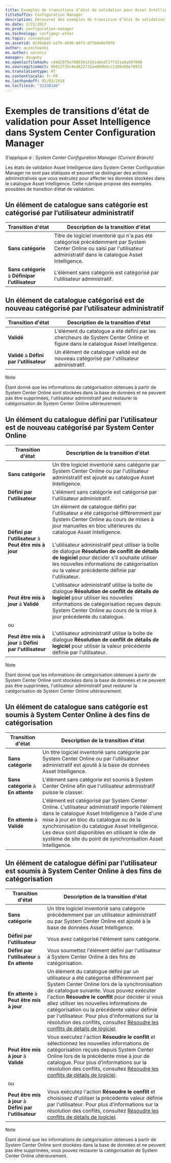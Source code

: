```yaml
---
title: Exemples de transitions d’état de validation pour Asset Intelligence
titleSuffix: Configuration Manager
description: Découvrez des exemples de transition d’état de validation pour Asset Intelligence dans System Center Configuration Manager.
ms.date: 2/22/2017
ms.prod: configuration-manager
ms.technology: configmgr-other
ms.topic: conceptual
ms.assetid: 6230a6e5-a1f6-459b-84f1-07fbde0e70f0
author: aczechowski
ms.author: aaroncz
manager: dougeby
ms.openlocfilehash: cd4d2075e7980361d341a6ed71ff151ada997060
ms.sourcegitcommit: 0b0c2735c4ed822731ae069b4cc1380e89e78933
ms.translationtype: HT
ms.contentlocale: fr-FR
ms.lasthandoff: 05/03/2018
ms.locfileid: "32338140"
---
```

# <a name="example-validation-state-transitions-for-asset-intelligence-in-system-center-configuration-manager"></a>Exemples de transitions d’état de validation pour Asset Intelligence dans System Center Configuration Manager

*S’applique à : System Center Configuration Manager (Current Branch)*

Les états de validation Asset Intelligence dans System Center Configuration Manager ne sont pas statiques et peuvent se distinguer des actions administratives que vous exécutez pour affecter les données stockées dans le catalogue Asset Intelligence. Cette rubrique propose des exemples possibles de transition d’état de validation.

##  <a name="BKMK_UncategorizedIsCategorized"></a> Un élément de catalogue sans catégorie est catégorisé par l’utilisateur administratif  

|**Transition d'état**|**Description de la transition d'état**|  
|--------------------------|--------------------------------------|  
|**Sans catégorie**|Titre de logiciel inventorié qui n'a pas été catégorisé précédemment par System Center Online ou saisi par l'utilisateur administratif dans le catalogue Asset Intelligence.|  
|**Sans catégorie** à **Définipar l’utilisateur**|L'élément sans catégorie est catégorisé par l'utilisateur administratif.|  

##  <a name="BKMK_CategorizedIsReCategorized"></a> Un élément de catalogue catégorisé est de nouveau catégorisé par l’utilisateur administratif  

|**Transition d'état**|**Description de la transition d'état**|  
|--------------------------|--------------------------------------|  
|**Validé**|L'élément du catalogue a été défini par les chercheurs de System Center Online et figure dans le catalogue Asset Intelligence.|  
|**Validé** à **Défini par l'utilisateur**|Un élément de catalogue validé est de nouveau catégorisé par l'utilisateur administratif.|  

> [!NOTE]  
>  Étant donné que les informations de catégorisation obtenues à partir de System Center Online sont stockées dans la base de données et ne peuvent pas être supprimées, l'utilisateur administratif peut restaurer la catégorisation de System Center Online ultérieurement.  

##  <a name="BKMK_UserDefinedIsRecategorized"></a> Un élément du catalogue défini par l’utilisateur est de nouveau catégorisé par System Center Online  

|**Transition d'état**|**Description de la transition d'état**|  
|--------------------------|--------------------------------------|  
|**Sans catégorie**|Un titre logiciel inventorié sans catégorie par System Center Online ou par l'utilisateur administratif est ajouté au catalogue Asset Intelligence.|  
|**Défini par l'utilisateur**|L'élément sans catégorie est catégorisé par l'utilisateur administratif.|  
|**Défini par l'utilisateur** à **Peut être mis à jour**|Un élément de catalogue défini par l'utilisateur a été catégorisé différemment par System Center Online au cours de mises à jour manuelles en bloc ultérieures du catalogue Asset Intelligence.<br /><br /> L'utilisateur administratif peut utiliser la boîte de dialogue **Résolution de conflit de détails de logiciel** pour décider s'il souhaite utiliser les nouvelles informations de catégorisation ou la valeur précédente définie par l'utilisateur.|  
|**Peut être mis à jour** à **Validé**|L'utilisateur administratif utilise la boîte de dialogue **Résolution de conflit de détails de logiciel** pour utiliser les nouvelles informations de catégorisation reçues depuis System Center Online au cours de la mise à jour précédente du catalogue.|  
|ou||  
|**Peut être mis à jour** à **Défini par l'utilisateur**|L'utilisateur administratif utilise la boîte de dialogue **Résolution de conflit de détails de logiciel** pour utiliser la valeur précédente définie par l'utilisateur.|  

> [!NOTE]  
>  Étant donné que les informations de catégorisation obtenues à partir de System Center Online sont stockées dans la base de données et ne peuvent pas être supprimées, l'utilisateur administratif peut restaurer la catégorisation de System Center Online ultérieurement.  

##  <a name="BKMK_UncategorizedIsSubmitted"></a> Un élément de catalogue sans catégorie est soumis à System Center Online à des fins de catégorisation  

|**Transition d'état**|**Description de la transition d'état**|  
|--------------------------|--------------------------------------|  
|**Sans catégorie**|Un titre logiciel inventorié sans catégorie par System Center Online ou par l'utilisateur administratif est ajouté à la base de données Asset Intelligence.|  
|**Sans catégorie** à **En attente**|L'élément sans catégorie est soumis à System Center Online afin que l'utilisateur administratif puisse le classer.|  
|**En attente** à **Validé**|L'élément est catégorisé par System Center Online. L'utilisateur administratif importe l'élément dans le catalogue Asset Intelligence à l'aide d'une mise à jour en bloc du catalogue ou de la synchronisation du catalogue Asset Intelligence. Les deux sont disponibles en utilisant le rôle de système de site du point de synchronisation Asset Intelligence.|  

##  <a name="BKMK_UserDefinedIsSubmitted"></a> Un élément de catalogue défini par l’utilisateur est soumis à System Center Online à des fins de catégorisation  

|**Transition d'état**|**Description de la transition d'état**|  
|--------------------------|--------------------------------------|  
|**Sans catégorie**|Un titre logiciel inventorié sans catégorie précédemment par un utilisateur administratif ou par System Center Online est ajouté à la base de données Asset Intelligence.|  
|**Défini par l'utilisateur**|Vous avez catégorisé l'élément sans catégorie.|  
|**Défini par l'utilisateur** à **En attente**|Vous soumettez l'élément défini par l'utilisateur à System Center Online à des fins de catégorisation.|  
|**En attente** à **Peut être mis à jour**|Un élément du catalogue défini par un utilisateur a été catégorisé différemment par System Center Online lors de la synchronisation de catalogue suivante. Vous pouvez exécuter l'action **Résoudre le conflit** pour décider si vous allez utiliser les nouvelles informations de catégorisation ou la précédente valeur définie par l'utilisateur. Pour plus d’informations sur la résolution des conflits, consultez [Résoudre les conflits de détails de logiciel](../../../../core/clients/manage/asset-intelligence/operations-for-asset-intelligence.md#BKMK_ResolveSoftwareDetails).|  
|**Peut être mis à jour** à **Validé**|Vous exécutez l'action **Résoudre le conflit** et sélectionnez les nouvelles informations de catégorisation reçues depuis System Center Online lors de la précédente mise à jour de catalogue. Pour plus d’informations sur la résolution des conflits, consultez [Résoudre les conflits de détails de logiciel](../../../../core/clients/manage/asset-intelligence/operations-for-asset-intelligence.md#BKMK_ResolveSoftwareDetails).|  
|ou||  
|**Peut être mis à jour** à **Défini par l'utilisateur**|Vous exécutez l'action **Résoudre le conflit** et choisissez d'utiliser la précédente valeur définie par l'utilisateur. Pour plus d’informations sur la résolution des conflits, consultez [Résoudre les conflits de détails de logiciel](../../../../core/clients/manage/asset-intelligence/operations-for-asset-intelligence.md#BKMK_ResolveSoftwareDetails).|  

> [!NOTE]  
>  Étant donné que les informations de catégorisation obtenues à partir de System Center Online sont stockées dans la base de données et ne peuvent pas être supprimées, vous pouvez restaurer la catégorisation de System Center Online ultérieurement.  
